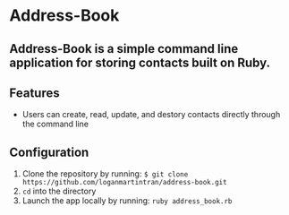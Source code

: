 # Address-Book
## Address-Book is a simple command line application for storing contacts built on Ruby.

## Features
- Users can create, read, update, and destory contacts directly through the command line

## Configuration

1. Clone the repository by running: `$ git clone https://github.com/loganmartintran/address-book.git`
2. `cd` into the directory
3. Launch the app locally by running: `ruby address_book.rb`

